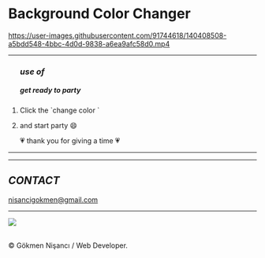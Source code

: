 # Background Color Changer


https://user-images.githubusercontent.com/91744618/140408508-a5bdd548-4bbc-4d0d-9838-a6ea9afc58d0.mp4

<hr>


  <ol>
    
  <h3><i> use of </i></h3> 
  <h5> get ready to party </h5>
    <li> <p> Click the `change color `</p> </li>
  <li> <p> and start party  &#128516  </p> </li>
           <p> &#128151 thank you for giving a time &#128151 </p>
  </ol>
<hr>


<hr>

<h2><i>CONTACT</i></h2>
<a href = "http://www.gmail.com" > nisancigokmen@gmail.com</a> <br>
<hr>
<div>
<img src="https://media3.giphy.com/media/l4FGljozu0MI3iK4M/giphy.gif?cid=ecf05e47dpbsgztdt3c6dzpmrssb8qquto6wo85m0dhw68ct&rid=giphy.gif&ct=g">
</div><br>

&copy; Gökmen Nişancı / Web Developer.
